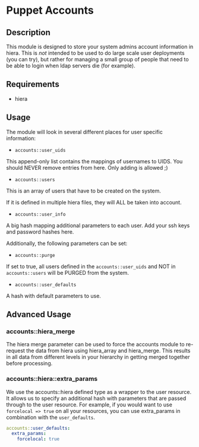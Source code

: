 # Puppet Accounts

## Description

This module is designed to store your system admins account information in hiera.
This is _not_ intended to be used to do large scale user deployments (you can try),
but rather for managing a small group of people that need to be able to login when
ldap servers die (for example).

## Requirements

* hiera

## Usage

The module will look in several different places for user specific information:

* `accounts::user_uids`

This append-only list contains the mappings of usernames to UIDS.
You should NEVER remove entries from here. Only adding is allowed ;)


* `accounts::users`

This is an array of users that have to be created on the system.

If it is defined in multiple hiera files, they will ALL be taken into account.


* `accounts::user_info`

A big hash mapping additional parameters to each user.
Add your ssh keys and password hashes here.


Additionally, the following parameters can be set:

* `accounts::purge`

If set to true, all users defined in the `accounts::user_uids` and
NOT in `accounts::users` will be PURGED from the system.

* `accounts::user_defaults`

A hash with default parameters to use.

## Advanced Usage

### accounts::hiera_merge

The hiera merge parameter can be used to force the accounts module to
re-request the data from hiera using hiera_array and hiera_merge. This results
in all data from different levels in your hierarchy in getting merged together
before processing.

### accounts::hiera::extra_params

We use the accounts::hiera defined type as a wrapper to the user resource. It allows
us to specify an additional hash with parameters that are passed through to the user
resource. For example, if you would want to use `forcelocal => true` on all your resources,
you can use extra_params in combination with the `user_defaults`.


```yaml
accounts::user_defaults:
  extra_params:
    forcelocal: true
```
